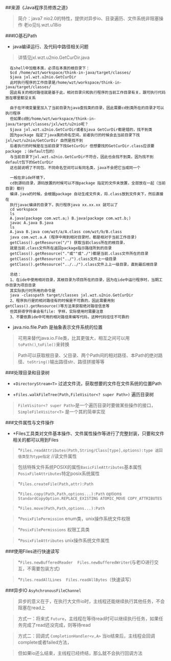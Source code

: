 ##来源《Java程序员修炼之道》

>简介：java7 nio2.0的特性，提供对异步io、目录遍历、文件系统非阻塞操作 老io见tij.wzt.u18io

###IO基石Path

* java编译运行、及代码中路径相关问题

>详情见jxl.wzt.u2nio.GetCurDir.java

	  在shell中加载本类，必须在本类的根目录下：
	  $cd /home/wzt/workspace/think-in-java/target/classes/
	  $java jxl.wzt.u2nio.GetCurDir
	  此时执行程序的工作目录是/home/wzt/workspace/think-in-java/target/classes/
	  因此有关的相对路径就是基于此，相对目录只和执行程序的当前工作目录有关，跟可执行代码放在哪里都没关系
	  
	  由于在环境变量里加入了当前目录为java查找类的目录，因此需要cd到类所在的目录才可以执行程序
	  但如果cd到/home/wzt/workspace/think-in-java/target/classes/jxl/wzt/u2nio呢？
	  $java jxl.wzt.u2nio.GetCurDir或者$java GetCurDir都是错的，找不到类
	  因为package 指定了java类的命名空间，前者执行的时候会去当前目录下找jxl/wzt/u2nio/GetCurDir 自然是找不到
	  后者执行的时候是在当前目录下找GetCurDir 但想要找的GetCurDir.class应该要package ；（default包的）
	  与当前目录下jxl.wzt.u2nio.GetCurDir不符合，因此也会找不到类，因为找不到default包下的GetCurDir
	  这也就说明了不同包，不同命名空间可以有同名类，java不会把它当成同一个
	  
	  一般在非ide环境下，
	  cd到源码目录，源码放置的时候可以不按package 指定的文件夹放置，全部放在一起（当前目录）都行	 
	  编译.java的时候，会根据package 自动生成文件夹，将.class放到文件夹下，然后直接在
	  执行javac编译的目录下，执行程序java xx.xx.xx 就可以了
	  cd workspace
	  ls 
	  A.java(package com.wzt.a;) B.java(package com.wzt.b;)
	  javac A.java B.java
	  ls
	  A.java B.java com/wzt/a/A.class com/wzt/b/B.class 
	  java com.wzt.a.A (程序中用到相对目录时，都是相对于当前工作目录)
	  getClass().getResource("/") 获取当前class所在的根目录，
	  就是当前.class文件所在返回package指示路径所到的目录
	  getClass().getResource("."或""或"./")都是当前.class文件所在的目录
	  getClass().getResource("../").class文件上一级目录
	  getClass().getResource("../../").class文件上上一级目录，直到最后根目录
	  
	  总结：
	  1、在ide中使用相对目录，其根目录为项目所在的目录，因为在ide中运行程序时，当期工作目录为项目目录
	  其实际执行时所用的命令是
	  java -classpath target/classes jxl.wzt.u2nio.GetCurDir
	  2、程序执行是的相对路径有的时候是不可靠的，因此需要用到getClass().getResource()等方法来获取绝对路径信息等
	  但其获得字符串会有file: 字样，实际使用时需要注意
	  3、不要依靠ide中可用的相对路径来编写代码，这种代码往往不可靠的
	  
* java.nio.file.Path 是抽象表示文件系统的位置

>可用来替代java.io.File类，比其更强大，相互之间可以用`toPath()`,`toFile()`来转换

>Path可以获取根目录、父目录、两个Path间的相对路径、本Path的绝对路径、`toString()`输出路径str、路径拼接等等

###处理目录和目录树

* +`DirectoryStream<T>` 过滤文件流，获取想要的文件在文件系统的位置Path

* +`Files.walkFileTree(Path,FileVisitor<? super Path>)` 遍历目录树

>`FileVisitor<? super Path>`是一个遍历目录时要做某些操作的接口，`SimpleFileVisitor<T>` 是一个其的简单实现

###文件属性与文件操作

* +Files工具类对文件基本操作、文件属性操作等进行了完整封装，只要和文件相关的都可以用到Files

>*`Files.readAttributes(Path,String/Class[type],options):type 返回值类型为type指定`	//读文件属性

> 包括特殊文件系统POSIX的属性`BasicFileAttributes`基本属性	`PosixFileAttributes`特定posix系统属性	

>*`Files.createFile(Path,attr):Path`

>*`Files.copy(Path,Path,options...):Path` options `StandardCopyOption.REPLACE_EXISTING ATOMIC_MOVE COPY_ATTRIBUTES`

>*`Files.move(Path,Path,options...):Path`

>*`PosixFilePermission` enum类，unix操作系统文件权限

>*`PosixFilePermissions` 权限工具类

>*`PosixFileAttributes` unix操作系统文件属性	

###使用Files进行快速读写

>*`Files.newBufferedReader  Files.newBufferedWriter`(与老IO进行交互，不需要包装方式)

>*`Files.readAllLines  Files.readAllBytes`（快速读写）

###异步IO `AsyhchronousFileChannel` 

>异步的意义在于，在执行大文件io时，主线程还能继续执行其他任务，不会阻塞在read上

>方式一：将来式 `Future`，主线程在等待read时可以继续执行任务，如果任务完成了read还没完成，则等待read

>方式二：回调式 `CompletionHandler<v,A>` 当io结束后，主线程会回调complete或者failed方法，

>但如果io还么结束，主线程已经终结，那么就不会执行回调方法




